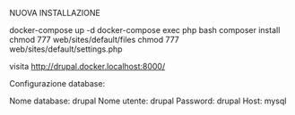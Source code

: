 NUOVA INSTALLAZIONE

docker-compose up -d
docker-compose exec php bash
composer install
chmod 777 web/sites/default/files
chmod 777 web/sites/default/settings.php 

visita http://drupal.docker.localhost:8000/

Configurazione database:

Nome database: drupal
Nome utente: drupal
Password: drupal
Host: mysql